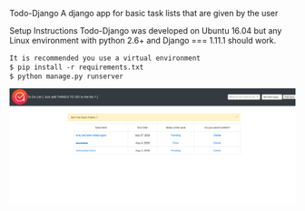 Todo-Django A django app for basic task lists that are given by the user

Setup Instructions Todo-Django was developed on Ubuntu 16.04 but any Linux environment with 
python 2.6+ and Django === 1.11.1 should work.

    It is recommended you use a virtual environment
    $ pip install -r requirements.txt
    $ python manage.py runserver

![alt text](https://github.com/RajKaruna/New/blob/master/Screenshot%20from%202018-07-27%2012-30-44.png)
